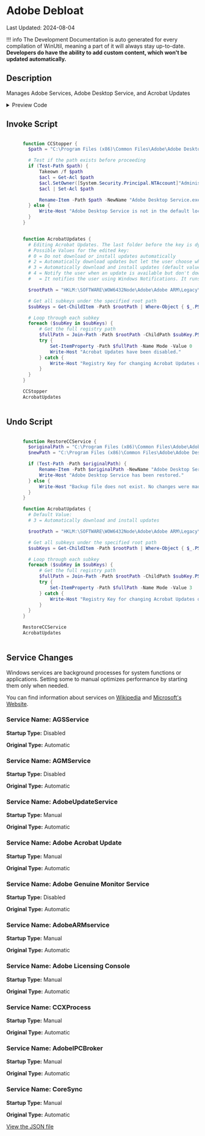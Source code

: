 ﻿# Adobe Debloat

Last Updated: 2024-08-04


!!! info
     The Development Documentation is auto generated for every compilation of WinUtil, meaning a part of it will always stay up-to-date. **Developers do have the ability to add custom content, which won't be updated automatically.**


## Description

Manages Adobe Services, Adobe Desktop Service, and Acrobat Updates

<!-- BEGIN CUSTOM CONTENT -->

<!-- END CUSTOM CONTENT -->

<details>
<summary>Preview Code</summary>

```json
{
    "Content":  "Adobe Debloat",
    "Description":  "Manages Adobe Services, Adobe Desktop Service, and Acrobat Updates",
    "category":  "z__Advanced Tweaks - CAUTION",
    "link":  "https://christitustech.github.io/winutil/dev/tweaks/Shortcuts/Shortcut",
    "panel":  "1",
    "Order":  "a021_",
    "InvokeScript":  [
                         "\r\n      function CCStopper {\r\n        $path = \"C:\\Program Files (x86)\\Common Files\\Adobe\\Adobe Desktop Common\\ADS\\Adobe Desktop Service.exe\"\r\n\r\n        # Test if the path exists before proceeding\r\n        if (Test-Path $path) {\r\n            Takeown /f $path\r\n            $acl = Get-Acl $path\r\n            $acl.SetOwner([System.Security.Principal.NTAccount]\"Administrators\")\r\n            $acl | Set-Acl $path\r\n\r\n            Rename-Item -Path $path -NewName \"Adobe Desktop Service.exe.old\" -Force\r\n        } else {\r\n            Write-Host \"Adobe Desktop Service is not in the default location.\"\r\n        }\r\n      }\r\n\r\n\r\n      function AcrobatUpdates {\r\n        # Editing Acrobat Updates. The last folder before the key is dynamic, therefore using a script.\r\n        # Possible Values for the edited key:\r\n        # 0 = Do not download or install updates automatically\r\n        # 2 = Automatically download updates but let the user choose when to install them\r\n        # 3 = Automatically download and install updates (default value)\r\n        # 4 = Notify the user when an update is available but don\u0027t download or install it automatically\r\n        #   = It notifies the user using Windows Notifications. It runs on startup without having to have a Service/Acrobat/Reader running, therefore 0 is the next best thing.\r\n\r\n        $rootPath = \"HKLM:\\SOFTWARE\\WOW6432Node\\Adobe\\Adobe ARM\\Legacy\\Acrobat\"\r\n\r\n        # Get all subkeys under the specified root path\r\n        $subKeys = Get-ChildItem -Path $rootPath | Where-Object { $_.PSChildName -like \"{*}\" }\r\n\r\n        # Loop through each subkey\r\n        foreach ($subKey in $subKeys) {\r\n            # Get the full registry path\r\n            $fullPath = Join-Path -Path $rootPath -ChildPath $subKey.PSChildName\r\n            try {\r\n                Set-ItemProperty -Path $fullPath -Name Mode -Value 0\r\n                Write-Host \"Acrobat Updates have been disabled.\"\r\n            } catch {\r\n                Write-Host \"Registry Key for changing Acrobat Updates does not exist in $fullPath\"\r\n            }\r\n        }\r\n      }\r\n\r\n      CCStopper\r\n      AcrobatUpdates\r\n      "
                     ],
    "UndoScript":  [
                       "\r\n      function RestoreCCService {\r\n        $originalPath = \"C:\\Program Files (x86)\\Common Files\\Adobe\\Adobe Desktop Common\\ADS\\Adobe Desktop Service.exe.old\"\r\n        $newPath = \"C:\\Program Files (x86)\\Common Files\\Adobe\\Adobe Desktop Common\\ADS\\Adobe Desktop Service.exe\"\r\n\r\n        if (Test-Path -Path $originalPath) {\r\n            Rename-Item -Path $originalPath -NewName \"Adobe Desktop Service.exe\" -Force\r\n            Write-Host \"Adobe Desktop Service has been restored.\"\r\n        } else {\r\n            Write-Host \"Backup file does not exist. No changes were made.\"\r\n        }\r\n      }\r\n\r\n      function AcrobatUpdates {\r\n        # Default Value:\r\n        # 3 = Automatically download and install updates\r\n\r\n        $rootPath = \"HKLM:\\SOFTWARE\\WOW6432Node\\Adobe\\Adobe ARM\\Legacy\\Acrobat\"\r\n\r\n        # Get all subkeys under the specified root path\r\n        $subKeys = Get-ChildItem -Path $rootPath | Where-Object { $_.PSChildName -like \"{*}\" }\r\n\r\n        # Loop through each subkey\r\n        foreach ($subKey in $subKeys) {\r\n            # Get the full registry path\r\n            $fullPath = Join-Path -Path $rootPath -ChildPath $subKey.PSChildName\r\n            try {\r\n                Set-ItemProperty -Path $fullPath -Name Mode -Value 3\r\n            } catch {\r\n                Write-Host \"Registry Key for changing Acrobat Updates does not exist in $fullPath\"\r\n            }\r\n        }\r\n      }\r\n\r\n      RestoreCCService\r\n      AcrobatUpdates\r\n      "
                   ],
    "service":  [
                    {
                        "Name":  "AGSService",
                        "StartupType":  "Disabled",
                        "OriginalType":  "Automatic"
                    },
                    {
                        "Name":  "AGMService",
                        "StartupType":  "Disabled",
                        "OriginalType":  "Automatic"
                    },
                    {
                        "Name":  "AdobeUpdateService",
                        "StartupType":  "Manual",
                        "OriginalType":  "Automatic"
                    },
                    {
                        "Name":  "Adobe Acrobat Update",
                        "StartupType":  "Manual",
                        "OriginalType":  "Automatic"
                    },
                    {
                        "Name":  "Adobe Genuine Monitor Service",
                        "StartupType":  "Disabled",
                        "OriginalType":  "Automatic"
                    },
                    {
                        "Name":  "AdobeARMservice",
                        "StartupType":  "Manual",
                        "OriginalType":  "Automatic"
                    },
                    {
                        "Name":  "Adobe Licensing Console",
                        "StartupType":  "Manual",
                        "OriginalType":  "Automatic"
                    },
                    {
                        "Name":  "CCXProcess",
                        "StartupType":  "Manual",
                        "OriginalType":  "Automatic"
                    },
                    {
                        "Name":  "AdobeIPCBroker",
                        "StartupType":  "Manual",
                        "OriginalType":  "Automatic"
                    },
                    {
                        "Name":  "CoreSync",
                        "StartupType":  "Manual",
                        "OriginalType":  "Automatic"
                    }
                ]
}
```
</details>

## Invoke Script

```powershell

      function CCStopper {
        $path = "C:\Program Files (x86)\Common Files\Adobe\Adobe Desktop Common\ADS\Adobe Desktop Service.exe"

        # Test if the path exists before proceeding
        if (Test-Path $path) {
            Takeown /f $path
            $acl = Get-Acl $path
            $acl.SetOwner([System.Security.Principal.NTAccount]"Administrators")
            $acl | Set-Acl $path

            Rename-Item -Path $path -NewName "Adobe Desktop Service.exe.old" -Force
        } else {
            Write-Host "Adobe Desktop Service is not in the default location."
        }
      }


      function AcrobatUpdates {
        # Editing Acrobat Updates. The last folder before the key is dynamic, therefore using a script.
        # Possible Values for the edited key:
        # 0 = Do not download or install updates automatically
        # 2 = Automatically download updates but let the user choose when to install them
        # 3 = Automatically download and install updates (default value)
        # 4 = Notify the user when an update is available but don't download or install it automatically
        #   = It notifies the user using Windows Notifications. It runs on startup without having to have a Service/Acrobat/Reader running, therefore 0 is the next best thing.

        $rootPath = "HKLM:\SOFTWARE\WOW6432Node\Adobe\Adobe ARM\Legacy\Acrobat"

        # Get all subkeys under the specified root path
        $subKeys = Get-ChildItem -Path $rootPath | Where-Object { $_.PSChildName -like "{*}" }

        # Loop through each subkey
        foreach ($subKey in $subKeys) {
            # Get the full registry path
            $fullPath = Join-Path -Path $rootPath -ChildPath $subKey.PSChildName
            try {
                Set-ItemProperty -Path $fullPath -Name Mode -Value 0
                Write-Host "Acrobat Updates have been disabled."
            } catch {
                Write-Host "Registry Key for changing Acrobat Updates does not exist in $fullPath"
            }
        }
      }

      CCStopper
      AcrobatUpdates
      

```
## Undo Script

```powershell

      function RestoreCCService {
        $originalPath = "C:\Program Files (x86)\Common Files\Adobe\Adobe Desktop Common\ADS\Adobe Desktop Service.exe.old"
        $newPath = "C:\Program Files (x86)\Common Files\Adobe\Adobe Desktop Common\ADS\Adobe Desktop Service.exe"

        if (Test-Path -Path $originalPath) {
            Rename-Item -Path $originalPath -NewName "Adobe Desktop Service.exe" -Force
            Write-Host "Adobe Desktop Service has been restored."
        } else {
            Write-Host "Backup file does not exist. No changes were made."
        }
      }

      function AcrobatUpdates {
        # Default Value:
        # 3 = Automatically download and install updates

        $rootPath = "HKLM:\SOFTWARE\WOW6432Node\Adobe\Adobe ARM\Legacy\Acrobat"

        # Get all subkeys under the specified root path
        $subKeys = Get-ChildItem -Path $rootPath | Where-Object { $_.PSChildName -like "{*}" }

        # Loop through each subkey
        foreach ($subKey in $subKeys) {
            # Get the full registry path
            $fullPath = Join-Path -Path $rootPath -ChildPath $subKey.PSChildName
            try {
                Set-ItemProperty -Path $fullPath -Name Mode -Value 3
            } catch {
                Write-Host "Registry Key for changing Acrobat Updates does not exist in $fullPath"
            }
        }
      }

      RestoreCCService
      AcrobatUpdates
      

```
## Service Changes
Windows services are background processes for system functions or applications. Setting some to manual optimizes performance by starting them only when needed.

You can find information about services on [Wikipedia](https://www.wikiwand.com/en/Windows_service) and [Microsoft's Website](https://learn.microsoft.com/en-us/dotnet/framework/windows-services/introduction-to-windows-service-applications).
### Service Name: AGSService
**Startup Type:** Disabled

**Original Type:** Automatic

### Service Name: AGMService
**Startup Type:** Disabled

**Original Type:** Automatic

### Service Name: AdobeUpdateService
**Startup Type:** Manual

**Original Type:** Automatic

### Service Name: Adobe Acrobat Update
**Startup Type:** Manual

**Original Type:** Automatic

### Service Name: Adobe Genuine Monitor Service
**Startup Type:** Disabled

**Original Type:** Automatic

### Service Name: AdobeARMservice
**Startup Type:** Manual

**Original Type:** Automatic

### Service Name: Adobe Licensing Console
**Startup Type:** Manual

**Original Type:** Automatic

### Service Name: CCXProcess
**Startup Type:** Manual

**Original Type:** Automatic

### Service Name: AdobeIPCBroker
**Startup Type:** Manual

**Original Type:** Automatic

### Service Name: CoreSync
**Startup Type:** Manual

**Original Type:** Automatic


<!-- BEGIN SECOND CUSTOM CONTENT -->

<!-- END SECOND CUSTOM CONTENT -->

[View the JSON file](https://github.com/ChrisTitusTech/winutil/tree/main/config/tweaks.json)

